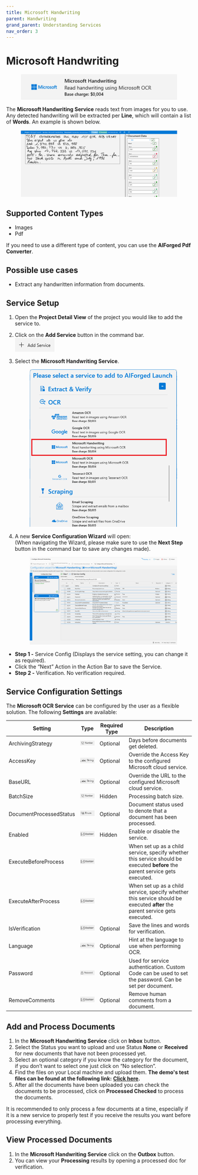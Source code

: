 ```yaml
---
title: Microsoft Handwriting
parent: Handwriting
grand_parent: Understanding Services
nav_order: 3
---
```


# Microsoft Handwriting

<figure><img src="../../.gitbook/assets/image (61).png" alt=""><figcaption></figcaption></figure>

The **Microsoft Handwriting Service** reads text from images for you to use. Any detected handwriting will be extracted per **Line**, which will contain a list of **Words**. An example is shown below.

<figure><img src="../../.gitbook/assets/image (15).png" alt=""><figcaption></figcaption></figure>

## Supported Content Types

* Images
* Pdf

If you need to use a different type of content, you can use the **AIForged Pdf Converter**.

## Possible use cases

* Extract any handwritten information from documents.

## Service Setup

1. Open the **Project Detail View** of the project you would like to add the service to.
2. Click on the **Add Service** button in the command bar.\
   ![](<../../.gitbook/assets/image (82) (1).png>)
3.  Select the **Microsoft Handwriting Service**.

    <figure><img src="../../.gitbook/assets/image (8).png" alt=""><figcaption></figcaption></figure>
4.  A new **Service Configuration Wizard** will open:\
    (When navigating the Wizard, please make sure to use the **Next Step** button in the command bar to save any changes made).

    <figure><img src="../../.gitbook/assets/image (1) (2).png" alt=""><figcaption></figcaption></figure>

* **Step 1 -** Service Config (Displays the service setting, you can change it as required).
* Click the “Next” Action in the Action Bar to save the Service.
* **Step 2 -** Verification. No verification required.

## Service Configuration Settings

The **Microsoft OCR Service** can be configured by the user as a flexible solution. The following **Settings** are available:

| Setting                 | Type                                                       | Required Type | Description                                                                                                                  |
| ----------------------- | ---------------------------------------------------------- | ------------- | ---------------------------------------------------------------------------------------------------------------------------- |
| ArchivingStrategy       | ![](<../../.gitbook/assets/image (5) (3).png>)             | Optional      | Days before documents get deleted.                                                                                           |
| AccessKey               | ![](<../../.gitbook/assets/image (7).png>)                 | Optional      | Override the Access Key to the configured Microsoft cloud service.                                                           |
| BaseURL                 | ![](<../../.gitbook/assets/image (7).png>)                 | Optional      | Override the URL to the configured Microsoft cloud service.                                                                  |
| BatchSize               | ![](<../../.gitbook/assets/image (14) (6).png>)            | Hidden        | Processing batch size.                                                                                                       |
| DocumentProcessedStatus | ![](<../../.gitbook/assets/image (6) (4).png>)             | Optional      | Document status used to denote that a document has been processed.                                                           |
| Enabled                 | ![](<../../.gitbook/assets/image (18).png>)                | Hidden        | Enable or disable the service.                                                                                               |
| ExecuteBeforeProcess    | ![](<../../.gitbook/assets/image (15) (5).png>)            |               | When set up as a child service, specify whether this service should be executed **before** the parent service gets executed. |
| ExecuteAfterProcess     | ![](<../../.gitbook/assets/image (1) (1) (3) (1) (3).png>) |               | When set up as a child service, specify whether this service should be executed **after** the parent service gets executed.  |
| IsVerification          | ![](<../../.gitbook/assets/image (15) (5).png>)            | Optional      | Save the lines and words for verification.                                                                                   |
| Language                | ![](<../../.gitbook/assets/image (7).png>)                 | Optional      | Hint at the language to use when performing OCR.                                                                             |
| Password                | ![](<../../.gitbook/assets/image (3) (5) (1).png>)         | Optional      | Used for service authentication. Custom Code can be used to set the password. Can be set per document.                       |
| RemoveComments          | ![](<../../.gitbook/assets/image (1) (1) (3) (1) (5).png>) | Optional      | Remove human comments from a document.                                                                                       |

## Add and Process Documents <a href="#add-and-process-documents" id="add-and-process-documents"></a>

1. In the **Microsoft Handwriting Service** click on **Inbox** button.
2. Select the Status you want to upload and use Status **None** or **Received** for new documents that have not been processed yet.
3. Select an optional category if you know the category for the document, if you don’t want to select one just click on “No selection”.
4. Find the files on your Local machine and upload them. **The demo's test files can be found at the following link:** [**Click here**](https://larchold-my.sharepoint.com/:u:/g/personal/jannie\_larcai\_com/Ec-\_k8RmUqNAv6WgCgwItfcBTRp1Gk0V6OeyTj2S3SIUQg?e=EquxX9)**.**
5. After all the documents have been uploaded you can check the documents to be processed, click on **Processed Checked** to process the documents.

It is recommended to only process a few documents at a time, especially if it is a new service to properly test if you receive the results you want before processing everything.

## View Processed Documents <a href="#view-processed-documents" id="view-processed-documents"></a>

1. In the **Microsoft Handwriting Service** click on the **Outbox** button.
2. You can view your **Processing** results by opening a processed doc for verification.
